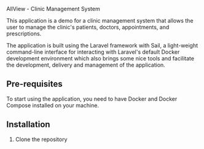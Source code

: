 AllView - Clinic Management System

This application is a demo for a clinic management system that allows the user to manage the clinic's patients, doctors,
appointments, and prescriptions. 

The application is built using the Laravel framework with Sail, a light-weight command-line interface for interacting 
with Laravel's default Docker development environment which also brings some nice tools and facilitate the development,
delivery and management of the application.

## Pre-requisites
To start using the application, you need to have Docker and Docker Compose installed on your machine. 

## Installation

1. Clone the repository

